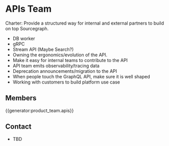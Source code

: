 # APIs Team

Charter: Provide a structured way for internal and external partners to build on top Sourcegraph.

- DB worker
- gRPC
- Stream API (Maybe Search?)
- Owning the ergonomics/evolution of the API.
- Make it easy for internal teams to contribute to the API
- API team emits observability/tracing data
- Deprecation announcements/migration to the API
- When people touch the GraphQL API, make sure it is well shaped
- Working with customers to build platform use case

## Members

{{generator:product_team.apis}}

## Contact

- TBD
